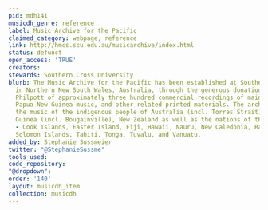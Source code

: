 ```yaml
---
pid: mdh141
musicdh_genre: reference
label: Music Archive for the Pacific
claimed_category: webpage, reference
link: http://hmcs.scu.edu.au/musicarchive/index.html
status: defunct
open_access: 'TRUE'
creators: 
stewards: Southern Cross University
blurb: The Music Archive for the Pacific has been established at Southern Cross University
  in Northern New South Wales, Australia, through the generous donation by Malcolm
  Philpott of approximately three hundred commercial recordings of mainly contemporary
  Papua New Guinea music, and other related printed materials. The archive covers
  the music of the indigenous people of Australia (incl. Torres Strait), Papua New
  Guinea (incl. Bougainville), New Zealand as well as the nations of the Pacific Islands
  - Cook Islands, Easter Island, Fiji, Hawaii, Nauru, New Caledonia, Rarotonga, Samoa,
  Solomon Islands, Tahiti, Tonga, Tuvalu, and Vanuatu.
added_by: Stephanie Sussmeier
twitter: "@StephanieSussme"
tools_used: 
code_repository: 
"@dropdown": 
order: '140'
layout: musicdh_item
collection: musicdh
---
```


